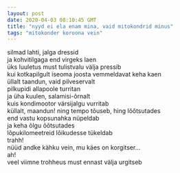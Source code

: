 ```yaml
---
layout: post
date: 2020-04-03 08:10:45 GMT
title: "nyyd ei ela enam mina, vaid mitokondrid minus"
tags: "mitokonder koroona vein"
---
```

silmad lahti, jalga dressid  
ja kohvitilgaga end virgeks laen  
üks luuletus must tulistvalu välja pressib  
kui kotkapilgult iseoma 
joosta vemmeldavat keha kaen  
üllalt taandun, vaid pilveservalt  
pilkupidi allapoole turritan  
ja üha kuulen, salamisi-õrnalt  
kuis kondimootor värsijalgu vurritab  
küllalt, maandun!
ning tempo tõuseb, hing lõõtsutades  
end vastu kopsunahka nüpeldab  
ja keha õlgu õõtsutades  
lõpukilomeetreid lõikudesse tükeldab  
trahh!  
nüüd andke kähku vein, mu käes on korgitser...  
ah!  
veel viimne trohheus must ennast välja urgitseb  
